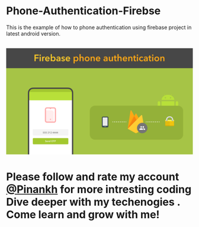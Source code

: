 # Phone-Authentication-Firebse
This is the example of how to phone authentication using firebase project in latest android version.
<br/><br/>

![2021-10-05_103049](https://github.com/Pinankh/Phone-Authentication-Firebse/blob/main/screenshoot/firebase.png)


# Please follow and rate my account **[@Pinankh](https://github.com/Pinankh)** for more intresting coding Dive deeper with my techenogies . Come learn and grow with me!
